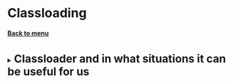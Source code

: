 <h1>Classloading</h1> 
<h4> 

[Back to menu](..%2FMenu.md)

</h4>

<br>
<details>
    <summary>
        <b><big><big><big>
         Classloader and in what situations it can be useful for us
        </big></big></big></b>
    </summary>

Class loaders are responsible for **dynamically loading Java classes in the JVM**
during execution.

Also, these Java classes are not immediately loaded into memory,
and when they are required by the application (LAZY).

* **Bootstrap** - bootstrap class loader
* **Extension** - provides loading of extensions
* **System** - loads all files in the classpath variable

Delegation model - a model in which class loaders delegate
search for a class up the chain.

However, in scenarios where we need to load classes from the local hard drive
or from the network, we may need
use custom class loaders.

* Help modifying existing bytecode
* Create classes dynamically suited to the needs of the user
  (e.g. switching JDBC)

</details>
<br>
